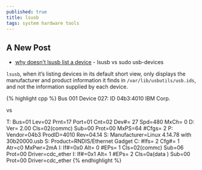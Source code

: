 ```yaml
---
published: true
title: lsusb
tags: system hardware tools
---
```

## A New Post

- [why doesn't lsusb list a device](https://unix.stackexchange.com/questions/416562/why-doesnt-lsusb-list-a-device) - lsusb vs sudo usb-devices

`lsusb`, when it’s listing devices in its default short view, only displays the manufacturer and product information it finds in `/var/lib/usbutils/usb.ids`, and not the information supplied by each device.

{% highlight cpp %}
Bus 001 Device 027: ID 04b3:4010 IBM Corp. 

vs

T:  Bus=01 Lev=02 Prnt=17 Port=01 Cnt=02 Dev#= 27 Spd=480 MxCh= 0
D:  Ver= 2.00 Cls=02(commc) Sub=00 Prot=00 MxPS=64 #Cfgs=  2
P:  Vendor=04b3 ProdID=4010 Rev=04.14
S:  Manufacturer=Linux 4.14.78 with 30b20000.usb
S:  Product=RNDIS/Ethernet Gadget
C:  #Ifs= 2 Cfg#= 1 Atr=c0 MxPwr=2mA
I:  If#=0x0 Alt= 0 #EPs= 1 Cls=02(commc) Sub=06 Prot=00 Driver=cdc_ether
I:  If#=0x1 Alt= 1 #EPs= 2 Cls=0a(data ) Sub=00 Prot=00 Driver=cdc_ether
{% endhighlight %}


